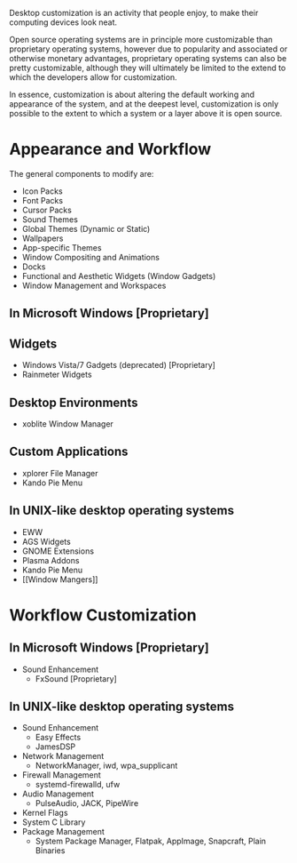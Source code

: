 Desktop customization is an activity that people enjoy, to make their computing devices look neat.

Open source operating systems are in principle more customizable than proprietary operating systems, however due to popularity and associated or otherwise monetary advantages, proprietary operating systems can also be pretty customizable, although they will ultimately be limited to the extend to which the developers allow for customization.

In essence, customization is about altering the default working and appearance of the system, and at the deepest level, customization is only possible to the extent to which a system or a layer above it is open source. 

# Appearance and Workflow
The general components to modify are:
- Icon Packs
- Font Packs
- Cursor Packs
- Sound Themes
- Global Themes (Dynamic or Static)
- Wallpapers
- App-specific Themes
- Window Compositing and Animations
- Docks
- Functional and Aesthetic Widgets (Window Gadgets)
- Window Management and Workspaces

## In Microsoft Windows [Proprietary]
## Widgets
- Windows Vista/7 Gadgets (deprecated) [Proprietary]
- Rainmeter Widgets
## Desktop Environments
- xoblite Window Manager
## Custom Applications
- xplorer File Manager
- Kando Pie Menu

## In UNIX-like desktop operating systems
- EWW
- AGS Widgets
- GNOME Extensions
- Plasma Addons
- Kando Pie Menu
- [[Window Mangers]]

# Workflow Customization
## In Microsoft Windows [Proprietary]
- Sound Enhancement
  - FxSound [Proprietary]
## In UNIX-like desktop operating systems
- Sound Enhancement
  - Easy Effects
  - JamesDSP
- Network Management
  - NetworkManager, iwd, wpa_supplicant
- Firewall Management
  - systemd-firewalld, ufw
- Audio Management
  - PulseAudio, JACK, PipeWire
- Kernel Flags
- System C Library
- Package Management
  - System Package Manager, Flatpak, AppImage, Snapcraft, Plain Binaries
